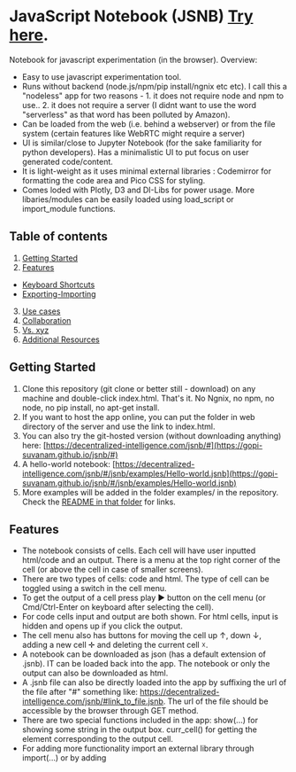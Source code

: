 # JavaScript Notebook (JSNB) [Try here](https://decentralized-intelligence.com/jsnb/#github:gopi-suvanam/jsnb/examples/Hello-world.jsnb). 
Notebook for javascript experimentation (in the browser). Overview:
- Easy to use javascript experimentation tool.
- Runs without backend (node.js/npm/pip install/ngnix etc etc). I call this a "nodeless" app for two reasons - 1. it does not require node and npm to use.. 2. it does not require a server (I didnt want to use the word "serverless" as that word has been polluted by Amazon).
- Can be loaded from the web (i.e. behind a webserver) or from the file system (certain features like WebRTC might require a server)
- UI is similar/close to Jupyter Notebook (for the sake familiarity for python developers). Has a minimalistic UI to put focus on user generated code/content.
- It is light-weight as it uses minimal external libraries : Codemirror for formatting the code area and Pico CSS for styling.
- Comes loded with Plotly, D3 and DI-Libs for power usage. More libaries/modules can be easily loaded using load_script or import_module functions.

## Table of contents
<!-- toc -->
1. [Getting Started](#getting-started)
2. [Features](#features)
- [Keyboard Shortcuts](#keyboard-shortcuts)
- [Exporting-Importing](#exporting-importing)
3. [Use cases](#use-cases)
4. [Collaboration](#collaboration)
5. [Vs. xyz](#how-is-jsnb-different)
6. [Additional Resources](#links)

## Getting Started
1. Clone this repository (git clone or better still - download) on any machine and double-click index.html. That's it. No Ngnix, no npm, no node, no pip install, no apt-get install.
2. If you want to host the app online, you can put the folder in web directory of the server and use the link to index.html.
3. You can also try the git-hosted version (without downloading anything) here: [https://decentralized-intelligence.com/jsnb/#](https://gopi-suvanam.github.io/jsnb/#)
4. A hello-world notebook: [https://decentralized-intelligence.com/jsnb/#/jsnb/examples/Hello-world.jsnb](https://gopi-suvanam.github.io/jsnb/#/jsnb/examples/Hello-world.jsnb)
5. More examples will be added in the folder examples/ in the repository. Check the [README in that folder](/examples/README.md) for links.

## Features
- The notebook consists of cells. Each cell will have user inputted html/code and an output. There is a menu at the top right corner of the cell (or above the cell in case of smaller screens).
- There are two types of cells: code and html. The type of cell can be toggled using a switch in the cell menu.
- To get the output of a cell press play ► button on the cell menu (or Cmd/Ctrl-Enter on keyboard after selecting the cell).
- For code cells input and output are both shown. For html cells, input is hidden and opens up if you click the output.
- The cell menu also has buttons for moving the cell up ↑, down ↓, adding a new cell ✛ and deleting the current cell ☓.
- A notebook can be downloaded as json (has a default extension of .jsnb). IT can be loaded back into the app. The notebook or only the output can also be downloaded as html.
- A .jsnb file can also be directly loaded into the app by suffixing the url of the file after "#" something like: https://decentralized-intelligence.com/jsnb/#link_to_file.jsnb. The url of the file should be accessible by the browser through GET method.
- There are two special functions included in the app: show(...) for showing some string in the output box. curr_cell() for getting the element corresponding to the output cell.
- For adding more functionality import an external library through import(...) or by adding <script> element.
- D3JS (for data manipulation and charting), Plotly (for plots) and sister project [DI-Libs](https://github.com/gopi-suvanam/di-libs) are preloaded and can be used in the notebooks without seperately loading. They can also be reloaded using reload_script.

### Keyboard Shortcuts
These shortcuts work when a code cell is in focus:
- Ctrl-Enter/Cmd-Enter: Run the current cell
- Shift-Enter': Run the current cell and go to next cell
- Alt-Enter/Option-Enter: Insert new cell
- Alt-D/Option-D: Delete the current cell (no undo at the moment, so be careful)
- Alt/Option-Up Arrow: Move the cell up
- Alt/Option-Up Down: Move the cell down

These shortcust are global
- Alt-R/Option-R: Run all the cells
- Ctrl-G: Import from/Push to GitHub
- Ctrl-S: Download the jsnb to local machine
- Ctrl-O: Load a jsnb from local machine

### Exporting-Importing
- A notebook can be downloaded (Ctrl-S) as a .jsnb file and can be loaded (Ctrl-O) later.
- A file on GitHub repo can be loaded into the JSNB file. The repo has to be public or you should be a collaborator.
- A notebook can be pushed to GiHub. You should be a collaborator on the repo for this.
- GitHub operations will require an [access token from GitHub](https://docs.github.com/en/authentication/keeping-your-account-and-data-secure/creating-a-personal-access-token#creating-a-fine-grained-personal-access-token)
- The output of a notebook can be downloaded as an HTML file (with code or wothout code)
- The code of a notebook can be downloaded as a JavaScript file

## Use cases
1. For trying new libraries for testing and building
2. For building reproducible research and sharing the results with others

Not to be used for:
1. Production use cases
2. As an alternative to webapps
3. Working with sensitive data like login/pwd/private keys etc.

## Collaboration
The tool does not store data on cloud as it is intended to be a fully open source product for self-hosting/use on local machines. A fully hosted solution with collaboration is in the Roadmap. Collabortion is still possible through:
1. Download and share JSNB files.
2. Use github for storing JSNB files. Make the repo public or add collaborators. The notebooks built on JSNB can be directly be synced on to GitHub using an access token.
3. Files in public GitHub repos can be directly accessed as: https://decentralized-intelligence.com/jsnb/#https://raw.githubusercontent.com/[USERNAME]/[REPO]/[BRANCH]/[PATH_TO_FILE]
4. If GitHub pages are enabled for the repo, the files can be accessed also using this link: https://decentralized-intelligence.com/jsnb/#https://[USERNAME].github.io/[REPO]/[PATH_TO_FILE]
5. Map a cloud drive or LAN drive onto local machine and load from/download to the drive. Share the drive with collaborators.

## How is JSNB different
- JSNB is an open source application and hence can be downloaded, modified and used freely. Jsfiddle/codepen are cloud based platforms.
- JSNB can have multiple cells so it can create long documents.
- Intended use is for experimenting and computing in javascript. HTML and CSS are secondary in the case of JSNB. Whereas for Jsfiddle and codepen the main use case to test javascript along with html and css.
- JSNB can also be used for scientific computation using several open source javascript libraries.

## Links
Additional documentation for JSNB:
1. [Docs](https://github.com/gopi-suvanam/jsnb/blob/main/DOCS.md)
2. [Code-docs](https://github.com/gopi-suvanam/jsnb/blob/main/CODE-DOCS.md)
3. [Roadmap](https://github.com/gopi-suvanam/jsnb/blob/main/ROADMAP.md)
4. [Sample Notebooks](https://github.com/gopi-suvanam/jsnb/blob/main/examples/README.md)

